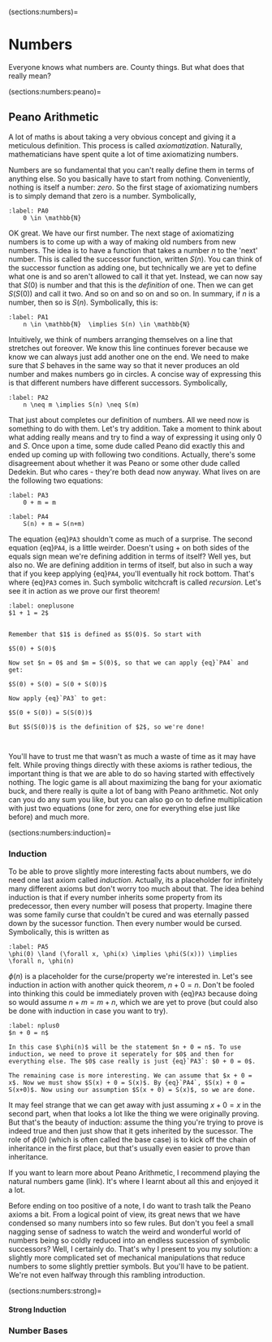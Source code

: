 (sections:numbers)=
# Numbers


Everyone knows what numbers are. County things. But what does that really mean?

(sections:numbers:peano)=
## Peano Arithmetic 

A lot of maths is about taking a very obvious concept and giving it a meticulous definition. This process is called *axiomatization*. Naturally, mathematicians have spent quite a lot of time axiomatizing numbers. 

Numbers are so fundamental that you can't really define them in terms of anything else. So you basically have to start from nothing. Conveniently, nothing is itself a number: *zero*. So the first stage of axiomatizing numbers is to simply demand that zero is a number. Symbolically,

```{math}
:label: PA0
    0 \in \mathbb{N} 
```

OK great. We have our first number. The next stage of axiomatizing numbers is to come up with a way of making old numbers from new numbers. The idea is to have a function that takes a number $n$ to the 'next' number. This is called the successor function, written $S(n)$. You can think of the successor function as adding one, but technically we are yet to define what one is and so aren't allowed to call it that yet. Instead, we can now say that $S(0)$ is number and that this is the *definition* of one. Then we can get $S(S(0))$ and call it two. And so on and so on and so on. In summary, if $n$ is a number, then so is $S(n)$. Symbolically, this is:

```{math}
:label: PA1
    n \in \mathbb{N}  \implies S(n) \in \mathbb{N} 
```



Intuitively, we think of numbers arranging themselves on a line that stretches out foreover. We know this line continues forever because we know we can always just add another one on the end. We need to make sure that $S$ behaves in the same way so that it never produces an old number and makes numbers go in circles. A concise way of expressing this is that different numbers have different successors. Symbolically,

```{math}
:label: PA2
    n \neq m \implies S(n) \neq S(m) 
```

That just about completes our definition of numbers. All we need now is something to do with them. Let's try addition. Take a moment to think about what adding really means and try to find a way of expressing it using only $0$ and $S$. Once upon a time, some dude called Peano did exactly this and ended up coming up with following two conditions. Actually, there's some disagreement about whether it was Peano or some other dude called Dedekin. But who cares - they're both dead now anyway. What lives on are the following two equations:


```{math}
:label: PA3
    0 + m = m 
```


```{math}
:label: PA4
    S(n) + m = S(n+m) 
```

The equation {eq}`PA3` shouldn't come as much of a surprise. The second equation {eq}`PA4`, is a little weirder. Doesn't using $+$ on both sides of the equals sign mean we're defining addition in terms of itself? Well yes, but also no. We are defining addition in terms of itself, but also in such a way that if you keep applying {eq}`PA4`, you'll eventually hit rock bottom. That's where {eq}`PA3` comes in. Such symbolic witchcraft is called *recursion*. Let's see it in action as we prove our first theorem!

````{prf:theorem} 
:label: oneplusone
$1 + 1 = 2$
````

````{prf:proof}

Remember that $1$ is defined as $S(0)$. So start with 

$S(0) + S(0)$

Now set $n = 0$ and $m = S(0)$, so that we can apply {eq}`PA4` and get: 

$S(0) + S(0) = S(0 + S(0))$

Now apply {eq}`PA3` to get: 

$S(0 + S(0)) = S(S(0))$

But $S(S(0))$ is the definition of $2$, so we're done!

    
````


You'll have to trust me that wasn't as much a waste of time as it may have felt. While proving things directly with these axioms is rather tedious, the important thing is that we are able to do so having started with effectively nothing. The logic game is all about maximizing the bang for your axiomatic buck, and there really is quite a lot of bang with Peano arithmetic. Not only can you do any sum you like, but you can also go on to define multiplication with just two equations (one for zero, one for everything else just like before) and much more. 

(sections:numbers:induction)=
### Induction

To be able to prove slightly more interesting facts about numbers, we do need one last axiom called *induction*. Actually, its a placeholder for infinitely many different axioms but don't worry too much about that. The idea behind induction is that if every number inherits some property from its predecessor, then every number will posess that property. Imagine there was some family curse that couldn't be cured and was eternally passed down by the sucessor function. Then every number would be cursed. Symbolically, this is written as 

```{math}
:label: PA5
\phi(0) \land (\forall x, \phi(x) \implies \phi(S(x))) \implies \forall n, \phi(n) 
```

$\phi(n)$ is a placeholder for the curse/property we're interested in. Let's see induction in action with another quick theorem, $n + 0 = n$. Don't be fooled into thinking this could be immediately proven with {eq}`PA3` because doing so would assume $n + m = m + n$, which we are yet to prove (but could also be done with induction in case you want to try).

````{prf:theorem} 
:label: nplus0
$n + 0 = n$
````

````{prf:proof}
In this case $\phi(n)$ will be the statement $n + 0 = n$. To use induction, we need to prove it seperately for $0$ and then for everything else. The $0$ case really is just {eq}`PA3`: $0 + 0 = 0$.

The remaining case is more interesting. We can assume that $x + 0 = x$. Now we must show $S(x) + 0 = S(x)$. By {eq}`PA4`, $S(x) + 0 = S(x+0)$. Now using our assumption $S(x + 0) = S(x)$, so we are done.

````

It may feel strange that we can get away with just assuming $x + 0 = x$ in the second part, when that looks a lot like the thing we were originally proving. But that's the beauty of induction: assume the thing you're trying to prove is indeed true and then just show that it gets inherited by the sucessor. The role of $\phi(0)$ (which is often called the base case) is to kick off the chain of inheritance in the first place, but that's usually even easier to prove than inheritance. 

If you want to learn more about Peano Arithmetic, I recommend playing the natural numbers game (link). It's where I learnt about all this and enjoyed it a lot. 

Before ending on too positive of a note, I do want to trash talk the Peano axioms a bit. From a logical point of view, its great news that we have condensed so many numbers into so few rules. But don't you feel a small nagging sense of sadness to watch the weird and wonderful world of numbers being so coldly reduced into an endless sucession of symbolic successors? Well, I certainly do. That's why I present to you my solution: a slightly more complicated set of mechanical manipulations that reduce numbers to some slightly prettier symbols. But you'll have to be patient. We're not even halfway through this rambling introduction.

(sections:numbers:strong)=
#### Strong Induction


		
		
	
### Number Bases